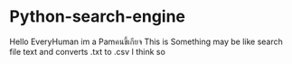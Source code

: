 # Python-search-engine
Hello EveryHuman im a Pamคนขี้เกียจ
This is Something may be like
search file text and converts .txt to .csv I think so


